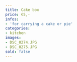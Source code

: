 ```yaml
---
title: Cake box
price: €5,-
infos:
- 'for carrying a cake or pie'
categories:
- kitchen
images:
- DSC_0274.JPG
- DSC_0275.JPG
sold: false
---
```

